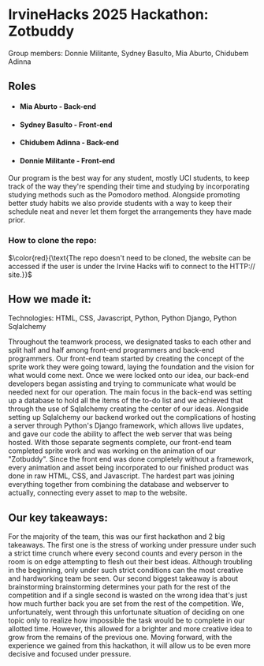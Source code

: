 # IrvineHacks 2025 Hackathon: Zotbuddy

Group members: Donnie Militante, Sydney Basulto, Mia Aburto, Chidubem Adinna

## Roles
* #### Mia Aburto - Back-end
* #### Sydney Basulto - Front-end
* #### Chidubem Adinna - Back-end 
* #### Donnie Militante - Front-end 


Our program is the best way for any student, mostly UCI students, to keep track 
of the way they're spending their time and studying by incorporating studying 
methods such as the Pomodoro method. Alongside promoting better study habits we
also provide students with a way to keep their schedule neat and never let
them forget the arrangements they have made prior.

### How to clone the repo:
$\color{red}{\text{The repo doesn't need to be cloned, the website can be accessed 
if the user is under the
Irvine Hacks wifi to connect to the HTTP:// site.}}$

## How we made it:

Technologies: HTML, CSS, Javascript, Python, Python Django, Python Sqlalchemy

Throughout the teamwork process, we designated tasks to each other and split half and half
among front-end programmers and back-end programmers. Our front-end team started by
creating the concept of the sprite work they were going toward, laying the foundation and the
vision for what would come next. Once we were locked onto our idea, our back-end developers began
assisting and trying to communicate what would be needed next for our operation. The main focus in
the back-end was setting up a database to hold all the items of the to-do list and we achieved that 
through the use of Sqlalchemy creating the center of our ideas. Alongside setting up Sqlalchemy 
our backend worked out the complications of hosting a server through Python's Django framework, which 
allows live updates, and gave our code the ability to affect the web server that was being hosted.
With those separate segments complete, our front-end team completed sprite work and was working on
the animation of our "Zotbuddy". Since the front end was done completely without a framework, every
animation and asset being incorporated to our finished product was done in raw HTML, CSS, and
Javascript. The hardest part was joining everything together from combining the database and webserver to
actually, connecting every asset to map to the website.

## Our key takeaways:

For the majority of the team, this was our first hackathon and 2 big takeaways. The first one is the stress of
working under pressure under such a strict time crunch where every second counts and every person in the room 
is on edge attempting to flesh out their best ideas. Although troubling in the beginning, only under such strict
conditions can the most creative and hardworking team be seen. Our second biggest takeaway is about brainstorming
brainstorming determines your path for the rest of the competition and if a single second is wasted on the wrong idea
that's just how much further back you are set from the rest of the competition. We, unfortunately, went through this 
unfortunate situation of deciding on one topic only to realize how impossible the task would be to complete in our 
allotted time. However, this allowed for a brighter and more creative idea to grow from the remains of the previous
one. Moving forward, with the experience we gained from this hackathon, it will allow us to be even more decisive and
focused under pressure.
